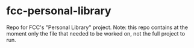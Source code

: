 # fcc-personal-library
Repo for FCC's "Personal Library" project. Note: this repo contains at the moment only the file that needed to be worked on, not the full project to run.
